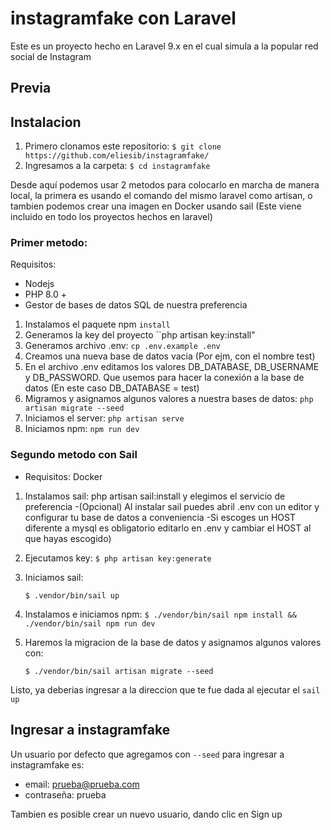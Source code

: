 # instagramfake con Laravel 
 Este es un proyecto hecho en Laravel 9.x en el cual simula a la popular red social de Instagram
## Previa

## Instalacion
1. Primero clonamos este repositorio: ``$ git clone https://github.com/eliesib/instagramfake/`` 
2. Ingresamos a la carpeta: ``$ cd instagramfake``

Desde aquí podemos usar 2 metodos para colocarlo en marcha de manera local, la primera es usando el comando del mismo laravel como artisan, o tambien podemos crear una imagen en Docker usando sail (Este viene incluido en todo los proyectos hechos en laravel)

### Primer metodo:
Requisitos: 
- Nodejs
- PHP 8.0 +
- Gestor de bases de datos SQL de nuestra preferencia

1. Instalamos el paquete npm ``install``
2. Generamos la key del proyecto ``php artisan key:install"
3. Generamos archivo .env: ``cp .env.example .env`` 
4. Creamos una nueva base de datos vacia (Por ejm, con el nombre test)
5. En el archivo .env editamos los valores DB_DATABASE, DB_USERNAME y DB_PASSWORD. Que usemos para hacer la conexión a la base de datos (En este caso DB_DATABASE = test)
6. Migramos y asignamos algunos valores a nuestra bases de datos: ``php artisan migrate --seed`` 
7. Iniciamos el server: `` php artisan serve `` 
8. Iniciamos npm: `` npm run dev `` 



### Segundo metodo con Sail
- Requisitos: Docker

1. Instalamos sail: php artisan sail:install y elegimos el servicio de preferencia
-(Opcional) Al instalar sail puedes abril .env con un editor y configurar tu base de datos a conveniencia 
-Si escoges un HOST diferente a mysql es obligatorio editarlo en .env y cambiar el HOST al que hayas escogido)
2. Ejecutamos key: ``$ php artisan key:generate``
3. Iniciamos sail:
    
    ``$ .vendor/bin/sail up``
4. Instalamos e iniciamos npm: ``$ ./vendor/bin/sail npm install && ./vendor/bin/sail npm run dev``
5. Haremos la migracion de la base de datos y asignamos algunos valores con: 
    
     ``$ ./vendor/bin/sail artisan migrate --seed``
    
Listo, ya deberias ingresar a la direccion que te fue dada al ejecutar el ``sail up``

## Ingresar a instagramfake

Un usuario por defecto que agregamos con ``--seed`` para ingresar a instagramfake es:

- email: prueba@prueba.com
- contraseña: prueba

Tambien es posible crear un nuevo usuario, dando clic en Sign up
    
